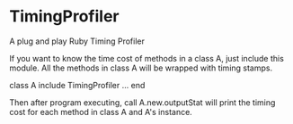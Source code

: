TimingProfiler
==============

A plug and play Ruby Timing Profiler 

If you want to know the time cost of methods in a class A, just include this module. All the methods in class A will 
be wrapped with timing stamps.

 class A
	include TimingProfiler
	...
 end
 
 Then after program executing, call A.new.outputStat will print the timing cost for each method in class A and A's instance.